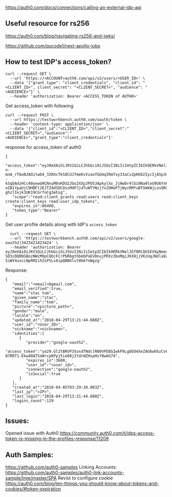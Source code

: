


https://auth0.com/docs/connections/calling-an-external-idp-api


Useful resource for rs256
--
https://auth0.com/blog/navigating-rs256-and-jwks/

https://github.com/qucode1/next-apollo-jobs



How to test IDP's access_token?
---

```
curl --request GET \
  --url 'https://<ACCOUNT>auth0.com/api/v2/users/<USER_ID>' \
  --data '{"grant_type": "client_credentials", "client_id": "<CLIENT_ID>", client_secret": "<CLIENT_SECRET>", "audience": "<AUDIENCE>"}' \
  --header 'authorization: Bearer <ACCESS_TOKEN of AUTH0>'
```
Get access_token with following 

```
curl --request POST \
  --url https://testworkbench.auth0.com/oauth/token \
  --header 'content-type: application/json' \
  --data '{"client_id":"<CLIENT_ID>","client_secret":"<CLIENT_SECRET>","audience":"<AUDIENCE>","grant_type":"client_credentials"}'
```
response for access_token of auth0
```
{  
   "access_token":"eyJ0eXAiOiJKV1QiLCJhbGciOiJSUzI1NiIsImtpZCI6Ik9ERkVNelJGT0RCQk5EVXpNemswTURFeVJqZERRVE5GUlRWRlF6ZEdNakF6T1RFMVJFUXhSZyJ9.eyJpc3MiOiJodHRwczovL3Rlc3R3b3JrYmVuY2guYXV0aDAuYYwNTkyNywiYXpwIjoiTUV0MUNseTdvd0dGcVp2NFNxN0ppT0JQbUNGUFhsU0wiLCJzY29wZSI6InJlYWQ6Y2xpZW50X2dyYW50cyByZWFkOnVzZXJzIHJlYWQ6Y2xpZW50X2tleXMgY3JlYXRlOmNsaWVudF9rZXlzIHJlYWQ6dXNlcl929tLyIsInN1YiI6Ik1FdDFDbHk3b3dHRnFadjRTcTdKaU9CUG1DRlBYbFNMQGNsaWVudHMiLCJhdWQiOiJodHRwczovL3Rlc3R3b3JrYmVuY2guYXV0aDAuY29tL2FwaS92Mi8iLCJpYXQiOjE1MjU1MTk1MjcsImV4cCI6MTUdfgdfHBfdG9rZW5zIiwiZ3R5IjoiY2xpZW50LWNyZWRlbnRpYWxzIn0.YHEvPl1lR5tghhDNXpp-n-mnA_rT6oNJAOitwD4_3IRXcTkS8CUJfmeKvVzaofGQ4qIRmTxy33aCsZpKK82IycIjA5p3mqRKEcBnsqwe--kSqbAdzHCc40yewUHCNnuM8nKDU2JGo2XXpJPO5JApkylXx_JjHw0r4lGi0Na0loU9U6YnPPvpMm5Qar1kPucEGyZRdKWyNHbNrID4oOcqX_StThaoQWuwgVmn1CjUeTh-oIB1YpaUjC9HBFl2EJTZ4dSDCOssM4PJjdTuWTYNzjYxZdHeP7jWycRMYuBTUmKWjLos9RXLz2wQGi0c-ghzlIejk3UK19CGrfoCg3ehig",
   "scope":"read:client_grants read:users read:client_keys create:client_keys read:user_idp_tokens",
   "expires_in":86400,
   "token_type":"Bearer"
}
```

Get user profile details along with IdP's `access_token`

```
  curl --request GET \
  --url 'https://testworkbench.auth0.com/api/v2/users/google-oauth2|3423423423424' \
  --header 'authorization: Bearer eyJ0eXAiOiJKV1QiLCJhbGciOiJSUzI1NiIsImtpZCI6Ik9ERkVNelJGT0RCQk5EVXpNemswTURFeVJqZERRVE5GUlRWRlF6ZEdNakF6T1RFMVJFUXhSZyJ9.eyJpc3MiOiJodHRwczovL3Rlc3R3b3JrYmVuY2guYXV0aDAuY29tLyIsInN1YiI6Ik1FdDFDbHk3b3dHRnFadjRTcTdKaU9CUG1DRlBYbFNMQGNsaWVudHMiLCJhdWQiOiJodHRwczovL3Rlc3R3b3JrYmVuY2guYXV0aDAuY29tL2FwaS92Mi8iLCJpYXQiOjE1MjUyOTI3MjEsImV4cCI6MTUyNTM3OTEyMSwiYXpwIjoiTUV0MUNseTdvd0dGcVp2NFNxN0ppT0JQbUNGUFhsU0wiLCJzY29wZSI6InJlYWQ6Y2xpZW50X2dyYW50cy23424zZXJzIHJlYWQ6Y2xpZW50X2tleXMgY3JlYXRlOmNsaWVudF9rZXlzIHJlYWQ6dXNlcl9pZHBfdG9rZW5zIiwiZ3R5IjoiY2xpZW50LWNyZWRlbnRpYWxzIn0.rZMzhxQ9AipW0_joWS9DgU1let6rUT8svnEUh7Y1h0Fq6VrenF-SD3cDQRNSBozNWzM9pCQOcFCrPbRbgthbmbPoEV0nujPRXz3boMqiJKX8jjVKzUqJNdlaEwrFUluhj4GeYGTmmmkNU9Kzki289iqh97R94xAASFXl0DggqD20sXi4Fv6HVKxvXOz3r1OBYNQcLDIgFaXDNqnlIOdC_Cl9HJUF7ve0P_q81S_bQRiZK_1URNizNwruczj8tquAbGd8sBfC9E1vXHy1v9_zKBjULhH4ssMpulKFLS0Z2pjG-5iWV4uxcLNpRM2ihZsP5Ls8ipQBNXlvt0b67nWgzg'
```


Response:
```
{  
   "email":"<email>@gmail.com",
   "email_verified":true,
   "name":"stac tom",
   "given_name":"stac",
   "family_name":"tom",
   "picture":"<picture_path>",
   "gender":"male",
   "locale":"en",
   "updated_at":"2018-04-29T13:21:44.680Z",
   "user_id":"<User_ID>",
   "nickname":"<nickname>",
   "identities":[  
      {  
         "provider":"google-oauth2",
         "access_token":"ya29.Gl2tBRVP3SvsdfNdclRN9VPEBSIwkP9LgOEO4XeZAG6whbzCvkZjSlPrxZMFc6okR5lwbbJAy-07RRT1-Ekw40ATSeWrcpKPpj5ieO8jItdrWZHspHv70wbG74",
         "expires_in":3600,
         "user_id":"<user_id>",
         "connection":"google-oauth2",
         "isSocial":true
      }
   ],
   "created_at":"2018-04-05T03:29:10.083Z",
   "last_ip":"<IP>",
   "last_login":"2018-04-29T13:21:44.680Z",
   "logins_count":129
}
```


Issues:
---
Opened issue with Auth0
https://community.auth0.com/t/idps-access-token-is-missing-in-the-profiles-response/11209

Auth Samples:
---
https://github.com/auth0-samples
Linking Accounts: https://github.com/auth0-samples/auth0-link-accounts-sample/tree/master/SPA
Revist to configure cookie
https://auth0.com/blog/ten-things-you-should-know-about-tokens-and-cookies/#token-expiration
